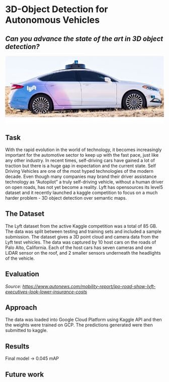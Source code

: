 # 3D-Object Detection for Autonomous Vehicles 
## *Can you advance the state of the art in 3D object detection?*
![Image description](lyft.jpeg) <br />

## Task 
With the rapid evolution in the world of technology, it becomes increasingly important for the automotive sector to keep up with the fast pace, just like any other industry. In recent times, self-driving cars have gained a lot of traction but there is a huge gap in expectation and the current state. Self Driving Vehicles are one of the most hyped technologies of the modern decade. Even though many companies may brand their driver assistance technology as “Autopilot” a truly self-driving vehicle, without a human driver on open roads, has not yet become a reality. Lyft has opensources its level5 dataset and it recently launched a kaggle competition to focus on a much harder problem - 3D object detection over semantic maps. 

## The Dataset
The Lyft dataset from the active Kaggle competition was a total of 85 GB. The data was split between testing and training sets and included a sample submission. The dataset gives a 3D point cloud and camera data from the Lyft test vehicles. The data was captured by 10 host cars on the roads of Palo Alto, California. Each of the host cars has seven cameras and one LiDAR sensor on the roof, and 2 smaller sensors underneath the headlights of the vehicle.

## Evaluation


*Source: https://www.autonews.com/mobility-report/ipo-road-show-lyft-executives-look-lower-insurance-costs*

## Approach

The data was loaded into Google Cloud Platform using Kaggle API and then the weights were trained on GCP. The predictions generated were then submitted to kaggle. 

## Results 

Final model -> 0.045 mAP 

## Future work 

